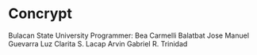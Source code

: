 # Concrypt
Bulacan State University
Programmer: Bea Carmelli Balatbat
            Jose Manuel Guevarra
            Luz Clarita S. Lacap
            Arvin Gabriel R. Trinidad
           
